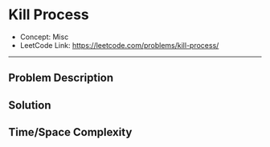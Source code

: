 # Kill Process

- Concept: Misc
- LeetCode Link: https://leetcode.com/problems/kill-process/

---

## Problem Description

## Solution

## Time/Space Complexity

